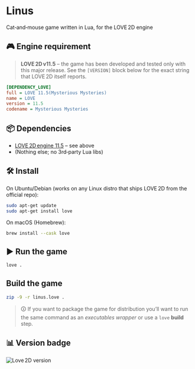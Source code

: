 # Linus
Cat‑and‑mouse game written in Lua, for the LOVE 2D engine

## 🎮 Engine requirement
> **LOVE 2D v11.5** – the game has been developed and tested only with this major release.
> See the `[VERSION]` block below for the exact string that LOVE 2D itself reports.

```ini
[DEPENDENCY_LOVE]
full = LOVE 11.5(Mysterious Mysteries)
name = LOVE
version = 11.5
codename = Mysterious Mysteries
```

## 📦 Dependencies
- [LOVE 2D engine 11.5](#engine-requirement) – see above  
- (Nothing else; no 3rd‑party Lua libs)

## 🛠️ Install
On Ubuntu/Debian (works on any Linux distro that ships LOVE 2D from the official repo):

```sh
sudo apt-get update
sudo apt-get install love
```

On macOS (Homebrew):

```sh
brew install --cask love
```

## ▶️ Run the game

```sh
love .
```

## Build the game
```sh
zip -9 -r linus.love .
```

> 🛈 If you want to package the game for distribution you’ll want to run the same command as an *executables wrapper* or use a `love` 
**build** step.

## 📊 Version badge
![Love 2D version](https://img.shields.io/badge/Love-11.5-brightgreen?style=flat-square)

